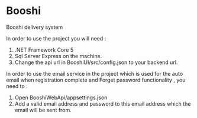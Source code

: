 # Booshi
Booshi delivery system

In order to use the project you will need :
 1. .NET Framework Core 5
 2. Sql Server Express on the machine.
 3. Change the api url in BooshiUI/src/config.json to your backend url.

In order to use the email service in the project which is used for the auto email when registration complete and Forget password functionality , you need to :
  1. Open BooshiWebApi/appsettings.json
  2. Add a valid email address and password to this email address which the email will be sent from.
